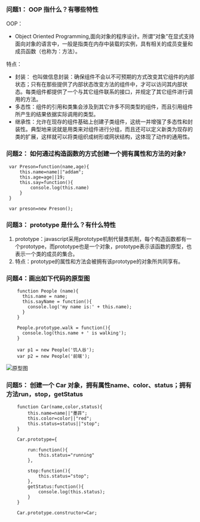 ### 问题1： OOP 指什么？有哪些特性

   OOP：
   
   - Object Oriented Programming,面向对象的程序设计。所谓“对象”在显式支持面向对象的语言中，一般是指类在内存中装载的实例，具有相关的成员变量和成员函数（也称为：方法）。
   
   特点：
    
   - 封装： 也叫做信息封装：确保组件不会以不可预期的方式改变其它组件的内部状态；只有在那些提供了内部状态改变方法的组件中，才可以访问其内部状态。每类组件都提供了一个与其它组件联系的接口，并规定了其它组件进行调用的方法。
   - 多态性：组件的引用和类集会涉及到其它许多不同类型的组件，而且引用组件所产生的结果依据实际调用的类型。
   - 继承性：允许在现存的组件基础上创建子类组件，这统一并增强了多态性和封装性。典型地来说就是用类来对组件进行分组，而且还可以定义新类为现存的类的扩展，这样就可以将类组织成树形或网状结构，这体现了动作的通用性。
   
### 问题2： 如何通过构造函数的方式创建一个拥有属性和方法的对象? 

   ```
    var Preson=function(name,age){
        this.name=name||"addam";
        this.age=age||19;
        this.say=function(){
            console.log(this.name)
        }
    }
    
    var preson=new Preson();
   
   ```

### 问题3： prototype 是什么？有什么特性 

   1. prototype：javascript采用prototype机制代替类机制，每个构造函数都有一个prototype，而prototype也是一个对象，prototype表示该函数的原型，也表示一个类的成员的集合。
   2. 特点：prototype的属性和方法会被拥有该prototype的对象所共同享有。

### 问题4：画出如下代码的原型图
```
    function People (name){
      this.name = name;
      this.sayName = function(){
        console.log('my name is:' + this.name);
      }
    }
    
    People.prototype.walk = function(){
      console.log(this.name + ' is walking');  
    }
    
    var p1 = new People('饥人谷');
    var p2 = new People('前端');
```
![原型图](http://i1.piimg.com/588926/aa0c05ce24290e32.png)

### 问题5： 创建一个 Car 对象，拥有属性name、color、status；拥有方法run，stop，getStatus 

```
    function Car(name,color,status){
        this.name=name||"墨菲";
        this.color=color||"red";
        this.status=status||"stop";
    }
    
    Car.prototype={
        
        run:function(){
            this.status="running"
        },
        
        stop:function(){
            this.status="stop";
        },
        getStatus:function(){
            console.log(this.status);
        }
    }
    
    Car.prototype.constructor=Car;

```
